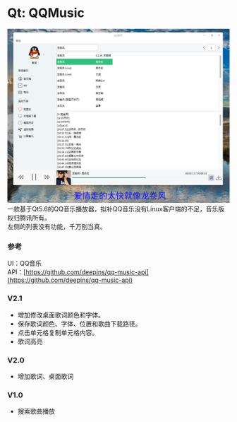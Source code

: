 # Qt: QQMusic
![alt](preview.png)  
一款基于Qt5.6的QQ音乐播放器，拟补QQ音乐没有Linux客户端的不足，音乐版权归腾讯所有。  
左侧的列表没有功能，千万别当真。
### 参考
UI：QQ音乐  
API：[https://github.com/deepins/qq-music-api](https://github.com/deepins/qq-music-api)

### V2.1
* 增加修改桌面歌词颜色和字体。
* 保存歌词颜色、字体、位置和歌曲下载路径。
* 点击单元格复制单元格内容。
* 歌词高亮
### V2.0
* 增加歌词、桌面歌词  
### V1.0
* 搜索歌曲播放